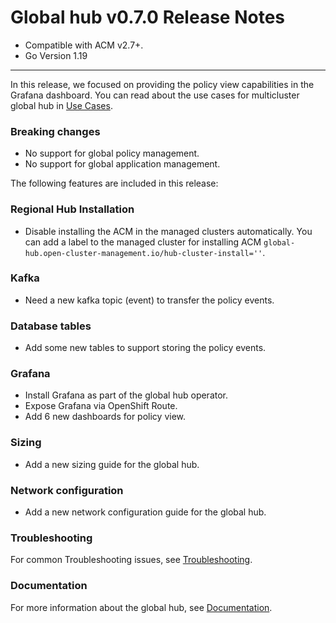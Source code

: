 Global hub v0.7.0 Release Notes
================================

* Compatible with ACM v2.7+. 
* Go Version 1.19

----
In this release, we focused on providing the policy view capabilities in the Grafana dashboard. You can read about the use cases for multicluster global hub in [Use Cases](../doc/global_hub_use_cases.md).

### Breaking changes
* No support for global policy management.
* No support for global application management.

The following features are included in this release:

### Regional Hub Installation
* Disable installing the ACM in the managed clusters automatically. You can add a label to the managed cluster for installing ACM `global-hub.open-cluster-management.io/hub-cluster-install=''`.

### Kafka
* Need a new kafka topic (event) to transfer the policy events.

### Database tables
* Add some new tables to support storing the policy events.

### Grafana
* Install Grafana as part of the global hub operator.
* Expose Grafana via OpenShift Route.
* Add 6 new dashboards for policy view.

### Sizing
* Add a new sizing guide for the global hub.

### Network configuration
* Add a new network configuration guide for the global hub.

### Troubleshooting
For common Troubleshooting issues, see [Troubleshooting](../doc/troubleshooting.md).

### Documentation
For more information about the global hub, see [Documentation](../doc/README.md).